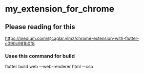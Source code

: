 # my_extension_for_chrome

## Please reading for this

<https://medium.com/@caglar.ylmz/chrome-extension-with-flutter-c090c981b0f8>

### Usee this command for build

flutter build web --web-renderer html --csp
